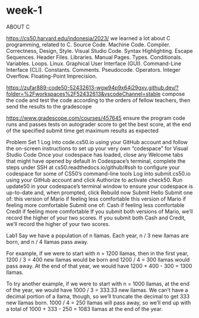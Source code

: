 # week-1
ABOUT C


https://cs50.harvard.edu/indonesia/2023/
we learned a lot about C programming, related to C. Source Code. Machine Code. Compiler. Correctness, Design, Style. Visual Studio Code. Syntax Highlighting. Escape Sequences. Header Files. Libraries. Manual Pages. Types. Conditionals. Variables. Loops. Linux. Graphical User Interface (GUI). Command-Line Interface (CLI). Constants. Comments. Pseudocode. Operators. Integer Overflow. Floating-Point Imprecision.

https://zufar889-code50-52432613-wgw94p9x64j29gxv.github.dev/?folder=%2Fworkspaces%2F52432613&vscodeChannel=stable
compose the code and test the code according to the orders of fellow teachers, then send the results to the gradescope

https://www.gradescope.com/courses/457645
ensure the program code runs and passes tests on autograder score to get the best score, at the end of the specified submit time get maximum results as expected

Problem Set 1
Log into code.cs50.io using your GitHub account and follow the on-screen instructions to set up your very own “codespace” for Visual Studio Code
Once your codespace has loaded, close any Welcome tabs that might have opened by default
In Codespace’s terminal, complete the steps under SSH at cs50.readthedocs.io/github/#ssh to configure your codespace for some of CS50’s command-line tools
Log into submit.cs50.io using your GitHub account and click Authorize to activate check50.
Run update50 in your codespace’s terminal window to ensure your codespace is up-to-date and, when prompted, click Rebuild now
Submit Hello
Submit one of:
this version of Mario if feeling less comfortable
this version of Mario if feeling more comfortable
Submit one of:
Cash if feeling less comfortable
Credit if feeling more comfortable
If you submit both versions of Mario, we’ll record the higher of your two scores. If you submit both Cash and Credit, we’ll record the higher of your two scores.

Lab1
Say we have a population of n llamas. Each year, n / 3 new llamas are born, and n / 4 llamas pass away.

For example, if we were to start with n = 1200 llamas, then in the first year, 1200 / 3 = 400 new llamas would be born and 1200 / 4 = 300 llamas would pass away. At the end of that year, we would have 1200 + 400 - 300 = 1300 llamas.

To try another example, if we were to start with n = 1000 llamas, at the end of the year, we would have 1000 / 3 = 333.33 new llamas. We can’t have a decimal portion of a llama, though, so we’ll truncate the decimal to get 333 new llamas born. 1000 / 4 = 250 llamas will pass away, so we’ll end up with a total of 1000 + 333 - 250 = 1083 llamas at the end of the year.

